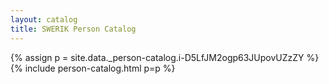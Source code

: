 ```yaml
---
layout: catalog
title: SWERIK Person Catalog
---
```

{% assign p = site.data._person-catalog.i-D5LfJM2ogp63JUpovUZzZY %}
{% include person-catalog.html p=p %}

